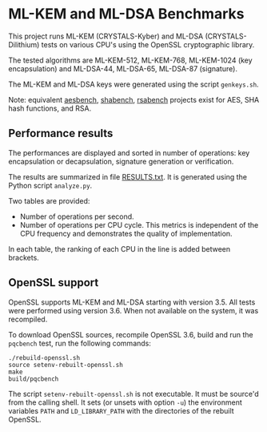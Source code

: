 # ML-KEM and ML-DSA Benchmarks

This project runs ML-KEM (CRYSTALS-Kyber) and ML-DSA (CRYSTALS-Dilithium) tests
on various CPU's using the OpenSSL cryptographic library.

The tested algorithms are ML-KEM-512, ML-KEM-768, ML-KEM-1024 (key encapsulation)
and ML-DSA-44, ML-DSA-65, ML-DSA-87 (signature).

The ML-KEM and ML-DSA keys were generated using the script `genkeys.sh`.

Note: equivalent [aesbench](https://github.com/lelegard/aesbench),
[shabench](https://github.com/lelegard/shabench),
[rsabench](https://github.com/lelegard/rsabench)
projects exist for AES, SHA hash functions, and RSA.

## Performance results

The performances are displayed and sorted in number of operations: key
encapsulation or decapsulation, signature generation or verification.

The results are summarized in file [RESULTS.txt](RESULTS.txt).
It is generated using the Python script `analyze.py`.

Two tables are provided:

- Number of operations per second.
- Number of operations per CPU cycle. This metrics is independent of the
  CPU frequency and demonstrates the quality of implementation.

In each table, the ranking of each CPU in the line is added between brackets.

## OpenSSL support

OpenSSL supports ML-KEM and ML-DSA starting with version 3.5. All tests were
performed using version 3.6. When not available on the system, it was recompiled.

To download OpenSSL sources, recompile OpenSSL 3.6, build and run the `pqcbench`
test, run the following commands:

~~~
./rebuild-openssl.sh
source setenv-rebuilt-openssl.sh
make
build/pqcbench
~~~

The script `setenv-rebuilt-openssl.sh` is not executable. It must be source'd from
the calling shell. It sets (or unsets with option `-u`) the environment variables
`PATH` and `LD_LIBRARY_PATH` with the directories of the rebuilt OpenSSL.
